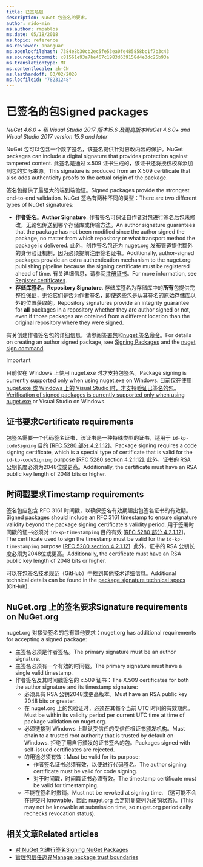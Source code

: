 ```yaml
---
title: 已签名包
description: NuGet 包签名的要求。
author: rido-min
ms.author: rmpablos
ms.date: 05/18/2018
ms.topic: reference
ms.reviewer: ananguar
ms.openlocfilehash: 7384e8b30cb2ec5fe53ea0fe485858bc1f7b3c43
ms.sourcegitcommit: c81561e93a7be467c1983d639158d4e3dc25b93a
ms.translationtype: MT
ms.contentlocale: zh-CN
ms.lasthandoff: 03/02/2020
ms.locfileid: "78231248"
---
```

# <a name="signed-packages"></a><span data-ttu-id="aded6-103">已签名的包</span><span class="sxs-lookup"><span data-stu-id="aded6-103">Signed packages</span></span>

<span data-ttu-id="aded6-104">*NuGet 4.6.0 + 和 Visual Studio 2017 版本15.6 及更高版本*</span><span class="sxs-lookup"><span data-stu-id="aded6-104">*NuGet 4.6.0+ and Visual Studio 2017 version 15.6 and later*</span></span>

<span data-ttu-id="aded6-105">NuGet 包可以包含一个数字签名，该签名提供针对篡改内容的保护。</span><span class="sxs-lookup"><span data-stu-id="aded6-105">NuGet packages can include a digital signature that provides protection against tampered content.</span></span> <span data-ttu-id="aded6-106">此签名是通过 x.509 证书生成的，该证书还将授权校样添加到包的实际来源。</span><span class="sxs-lookup"><span data-stu-id="aded6-106">This signature is produced from an X.509 certificate that also adds authenticity proofs to the actual origin of the package.</span></span>

<span data-ttu-id="aded6-107">签名包提供了最强大的端到端验证。</span><span class="sxs-lookup"><span data-stu-id="aded6-107">Signed packages provide the strongest end-to-end validation.</span></span> <span data-ttu-id="aded6-108">NuGet 签名有两种不同的类型：</span><span class="sxs-lookup"><span data-stu-id="aded6-108">There are two different types of NuGet signatures:</span></span>
- <span data-ttu-id="aded6-109">**作者签名**。</span><span class="sxs-lookup"><span data-stu-id="aded6-109">**Author Signature**.</span></span> <span data-ttu-id="aded6-110">作者签名可保证自作者对包进行签名后包未修改，无论包传送到哪个存储库或传输方法。</span><span class="sxs-lookup"><span data-stu-id="aded6-110">An author signature guarantees that the package has not been modified since the author signed the package, no matter from which repository or what transport method the package is delivered.</span></span> <span data-ttu-id="aded6-111">此外，创作签名包还为 nuget.org 发布管道提供额外的身份验证机制，因为必须提前注册签名证书。</span><span class="sxs-lookup"><span data-stu-id="aded6-111">Additionally, author-signed packages provide an extra authentication mechanism to the nuget.org publishing pipeline because the signing certificate must be registered ahead of time.</span></span> <span data-ttu-id="aded6-112">有关详细信息，请参阅[注册证书](#signature-requirements-on-nugetorg)。</span><span class="sxs-lookup"><span data-stu-id="aded6-112">For more information, see [Register certificates](#signature-requirements-on-nugetorg).</span></span>
- <span data-ttu-id="aded6-113">**存储库签名**。</span><span class="sxs-lookup"><span data-stu-id="aded6-113">**Repository Signature**.</span></span> <span data-ttu-id="aded6-114">存储库签名为存储库中的**所有**包提供完整性保证，无论它们是否为作者签名，即使这些包是从其签名的原始存储库以外的位置获取的。</span><span class="sxs-lookup"><span data-stu-id="aded6-114">Repository signatures provide an integrity guarantee for **all** packages in a repository whether they are author signed or not, even if those packages are obtained from a different location than the original repository where they were signed.</span></span>   

<span data-ttu-id="aded6-115">有关创建作者签名包的详细信息，请参阅[签署包](../create-packages/Sign-a-package.md)和[nuget 签名命令](../reference/cli-reference/cli-ref-sign.md)。</span><span class="sxs-lookup"><span data-stu-id="aded6-115">For details on creating an author signed package, see [Signing Packages](../create-packages/Sign-a-package.md) and the [nuget sign command](../reference/cli-reference/cli-ref-sign.md).</span></span>

> [!Important]
> <span data-ttu-id="aded6-116">目前仅在 Windows 上使用 nuget.exe 时才支持包签名。</span><span class="sxs-lookup"><span data-stu-id="aded6-116">Package signing is currently supported only when using nuget.exe on Windows.</span></span> <span data-ttu-id="aded6-117">[目前仅在使用 nuget.exe 或 Windows 上的 Visual Studio 时，才支持验证已签名的包](../reference/cli-reference/cli-ref-verify.md)。</span><span class="sxs-lookup"><span data-stu-id="aded6-117">[Verification of signed packages is currently supported only when using nuget.exe](../reference/cli-reference/cli-ref-verify.md) or Visual Studio on Windows.</span></span>

## <a name="certificate-requirements"></a><span data-ttu-id="aded6-118">证书要求</span><span class="sxs-lookup"><span data-stu-id="aded6-118">Certificate requirements</span></span>

<span data-ttu-id="aded6-119">包签名需要一个代码签名证书，该证书是一种特殊类型的证书，适用于 `id-kp-codeSigning` 目的 [[RFC 5280 部分 4.2.1.12](https://tools.ietf.org/html/rfc5280#section-4.2.1.12)]。</span><span class="sxs-lookup"><span data-stu-id="aded6-119">Package signing requires a code signing certificate, which is a special type of certificate that is valid for the `id-kp-codeSigning` purpose [[RFC 5280 section 4.2.1.12](https://tools.ietf.org/html/rfc5280#section-4.2.1.12)].</span></span> <span data-ttu-id="aded6-120">此外，证书的 RSA 公钥长度必须为2048位或更高。</span><span class="sxs-lookup"><span data-stu-id="aded6-120">Additionally, the certificate must have an RSA public key length of 2048 bits or higher.</span></span>

## <a name="timestamp-requirements"></a><span data-ttu-id="aded6-121">时间戳要求</span><span class="sxs-lookup"><span data-stu-id="aded6-121">Timestamp requirements</span></span>

<span data-ttu-id="aded6-122">签名包应包含 RFC 3161 时间戳，以确保签名有效期超出包签名证书的有效期。</span><span class="sxs-lookup"><span data-stu-id="aded6-122">Signed packages should include an RFC 3161 timestamp to ensure signature validity beyond the package signing certificate's validity period.</span></span> <span data-ttu-id="aded6-123">用于签署时间戳的证书必须对 `id-kp-timeStamping` 目的有效 [[RFC 5280 部分 4.2.1.12](https://tools.ietf.org/html/rfc5280#section-4.2.1.12)]。</span><span class="sxs-lookup"><span data-stu-id="aded6-123">The certificate used to sign the timestamp must be valid for the `id-kp-timeStamping` purpose [[RFC 5280 section 4.2.1.12](https://tools.ietf.org/html/rfc5280#section-4.2.1.12)].</span></span> <span data-ttu-id="aded6-124">此外，证书的 RSA 公钥长度必须为2048位或更高。</span><span class="sxs-lookup"><span data-stu-id="aded6-124">Additionally, the certificate must have an RSA public key length of 2048 bits or higher.</span></span>

<span data-ttu-id="aded6-125">可以在[包签名技术规范](https://github.com/NuGet/Home/wiki/Package-Signatures-Technical-Details)（GitHub）中找到其他技术详细信息。</span><span class="sxs-lookup"><span data-stu-id="aded6-125">Additional technical details can be found in the [package signature technical specs](https://github.com/NuGet/Home/wiki/Package-Signatures-Technical-Details) (GitHub).</span></span>

## <a name="signature-requirements-on-nugetorg"></a><span data-ttu-id="aded6-126">NuGet.org 上的签名要求</span><span class="sxs-lookup"><span data-stu-id="aded6-126">Signature requirements on NuGet.org</span></span>

<span data-ttu-id="aded6-127">nuget.org 对接受签名的包有其他要求：</span><span class="sxs-lookup"><span data-stu-id="aded6-127">nuget.org has additional requirements for accepting a signed package:</span></span>

- <span data-ttu-id="aded6-128">主签名必须是作者签名。</span><span class="sxs-lookup"><span data-stu-id="aded6-128">The primary signature must be an author signature.</span></span>
- <span data-ttu-id="aded6-129">主签名必须有一个有效的时间戳。</span><span class="sxs-lookup"><span data-stu-id="aded6-129">The primary signature must have a single valid timestamp.</span></span>
- <span data-ttu-id="aded6-130">作者签名及其时间戳签名的 x.509 证书：</span><span class="sxs-lookup"><span data-stu-id="aded6-130">The X.509 certificates for both the author signature and its timestamp signature:</span></span>
  - <span data-ttu-id="aded6-131">必须具有 RSA 公钥2048或更高版本。</span><span class="sxs-lookup"><span data-stu-id="aded6-131">Must have an RSA public key 2048 bits or greater.</span></span>
  - <span data-ttu-id="aded6-132">在 nuget.org 上的包验证时，必须在其每个当前 UTC 时间的有效期内。</span><span class="sxs-lookup"><span data-stu-id="aded6-132">Must be within its validity period per current UTC time at time of package validation on nuget.org.</span></span>
  - <span data-ttu-id="aded6-133">必须链接到 Windows 上默认受信任的受信任根证书颁发机构。</span><span class="sxs-lookup"><span data-stu-id="aded6-133">Must chain to a trusted root authority that is trusted by default on Windows.</span></span> <span data-ttu-id="aded6-134">拒绝了用自行颁发的证书签名的包。</span><span class="sxs-lookup"><span data-stu-id="aded6-134">Packages signed with self-issued certificates are rejected.</span></span>
  - <span data-ttu-id="aded6-135">的用途必须有效：</span><span class="sxs-lookup"><span data-stu-id="aded6-135">Must be valid for its purpose:</span></span> 
    - <span data-ttu-id="aded6-136">作者签名证书必须有效，以便进行代码签名。</span><span class="sxs-lookup"><span data-stu-id="aded6-136">The author signing certificate must be valid for code signing.</span></span>
    - <span data-ttu-id="aded6-137">对于时间戳，时间戳证书必须有效。</span><span class="sxs-lookup"><span data-stu-id="aded6-137">The timestamp certificate must be valid for timestamping.</span></span>
  - <span data-ttu-id="aded6-138">不能在签名时撤销。</span><span class="sxs-lookup"><span data-stu-id="aded6-138">Must not be revoked at signing time.</span></span> <span data-ttu-id="aded6-139">（这可能不会在提交时 knowable，因此 nuget.org 会定期复查列为吊销状态）。</span><span class="sxs-lookup"><span data-stu-id="aded6-139">(This may not be knowable at submission time, so nuget.org periodically rechecks revocation status).</span></span>
  
  
## <a name="related-articles"></a><span data-ttu-id="aded6-140">相关文章</span><span class="sxs-lookup"><span data-stu-id="aded6-140">Related articles</span></span>

- [<span data-ttu-id="aded6-141">对 NuGet 包进行签名</span><span class="sxs-lookup"><span data-stu-id="aded6-141">Signing NuGet Packages</span></span>](../create-packages/Sign-a-Package.md)
- [<span data-ttu-id="aded6-142">管理包信任边界</span><span class="sxs-lookup"><span data-stu-id="aded6-142">Manage package trust boundaries</span></span>](../consume-packages/installing-signed-packages.md)
